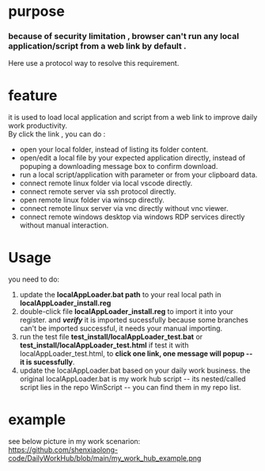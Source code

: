 # purpose
### because of security limitation , browser can't run any local application/script from a web link by default .
Here use a protocol way to resolve this requirement.

# feature
it is used to load local application and script from a web link to improve daily work productivity.  
By click the link , you can do :
- open your local folder, instead of listing its folder content.
- open/edit a local file by your expected application directly, instead of popuping a downloading message box to confirm download.
- run a local script/application with parameter or from your clipboard data.
- connect remote linux folder via local vscode directly.
- connect remote server via ssh protocol directly.
- open remote linux folder via winscp directly.
- connect remote linux server via vnc directly without vnc viewer.
- connect remote windows desktop via windows RDP services directly without manual interaction.

# Usage
you need to do:
1. update the **localAppLoader.bat path** to your real local path in **localAppLoader_install.reg**
2. double-click file **localAppLoader_install.reg** to import it into your register.
   and ***verify*** it is imported sucessfully because some branches can't be imported successful, it needs your manual importing.
3. run the test file **test_install/localAppLoader_test.bat** or **test_install/localAppLoader_test.html**
   if test it with localAppLoader_test.html, to **click one link, one message will popup -- it is sucessfully**.
4. update the localAppLoader.bat based on your daily work business.
   the original localAppLoader.bat is my work hub script -- its nested/called script lies in the repo WinScript -- you can find them in my repo list. 

# example
  see below picture in my work scenarion:  
  https://github.com/shenxiaolong-code/DailyWorkHub/blob/main/my_work_hub_example.png

   

